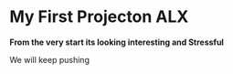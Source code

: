 # My First Projecton ALX
**From the very start its looking interesting and Stressful**

We will keep pushing
